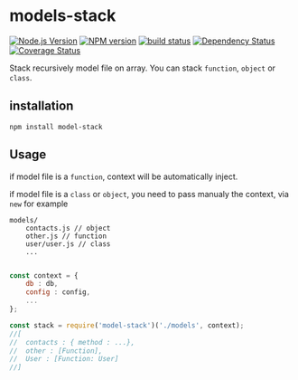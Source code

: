 # models-stack

[![Node.js Version][node-image]][node-url]
[![NPM version][npm-image]][npm-url]
[![build status][travis-image]][travis-url]
[![Dependency Status][dep-image]][dep-url]
[![Coverage Status][cov-img]][cov-url]

Stack recursively model file on array.
You can stack `function`, `object` or `class`.

## installation

```
npm install model-stack
```

## Usage

if model file is a `function`, context will be automatically inject.

if model file is a `class` or `object`, you need to pass manualy the context, via `new` for example

```
models/
	contacts.js // object
    other.js // function
	user/user.js // class
    ...
```

```javascript

const context = {
    db : db,
    config : config,
    ...
};

const stack = require('model-stack')('./models', context);
//[
//  contacts : { method : ...},
//  other : [Function],
//  User : [Function: User]
//]
```


[node-image]: https://img.shields.io/node/v/models-stack.svg?style=flat-square
[node-url]: https://nodejs.org
[npm-image]: https://img.shields.io/npm/v/models-stack.svg?style=flat-square
[npm-url]: https://npmjs.org/package/models-stack
[travis-image]: https://img.shields.io/travis/menems/models-stack/master.svg?style=flat-square
[travis-url]: https://travis-ci.org/menems/models-stack
[cov-img]: https://coveralls.io/repos/menems/models-stack/badge.svg?branch=master&service=github
[cov-url]: https://coveralls.io/github/menems/models-stack?branch=master
[dep-image]: http://david-dm.org/menems/models-stack.svg?style=flat-square
[dep-url]:http://david-dm.org/menems/models-stack
